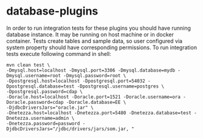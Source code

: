 # database-plugins

In order to run integration tests for these plugins you should have running database instance. It may be running on host
machine or in docker container. Tests create tables and sample data, so user configured via system property should have 
corresponding permissions. To run integration tests execute following command in shell:
```
mvn clean test \ 
-Dmysql.host=localhost -Dmysql.port=3306 -Dmysql.database=mydb -Dmysql.username=root -Dmysql.password=root \
-Dpostgresql.host=localhost -Dpostgresql.port=54032 -Dpostgresql.database=test -Dpostgresql.username=postgres \ 
-Dpostgresql.password=cdap \
-Doracle.host=localhost -Doracle.port=1521 -Doracle.username=ora -Doracle.password=cdap -Doracle.database=EE \
-DjdbcDriversJars="oracle.jar" \
-Dnetezza.host=localhost -Dnetezza.port=5480 -Dnetezza.database=test -Dnetezza.username=admin \
-Dnetezza.password=password -DjdbcDriversJars="/jdbc/drivers/jars/som.jar, "
```
 